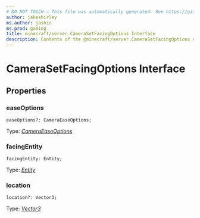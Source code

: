 ```yaml
---
# DO NOT TOUCH — This file was automatically generated. See https://github.com/mojang/minecraftapidocsgenerator to modify descriptions, examples, etc.
author: jakeshirley
ms.author: jashir
ms.prod: gaming
title: minecraft/server.CameraSetFacingOptions Interface
description: Contents of the @minecraft/server.CameraSetFacingOptions class.
---
```

# CameraSetFacingOptions Interface

## Properties

### **easeOptions**
`easeOptions?: CameraEaseOptions;`

Type: [*CameraEaseOptions*](CameraEaseOptions.md)

### **facingEntity**
`facingEntity: Entity;`

Type: [*Entity*](Entity.md)

### **location**
`location?: Vector3;`

Type: [*Vector3*](Vector3.md)
